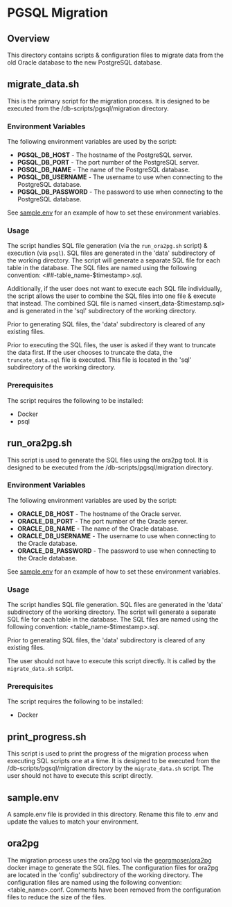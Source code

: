 # PGSQL Migration
## Overview
This directory contains scripts & configuration files to migrate data from the old Oracle database to the new PostgreSQL database.

## migrate_data.sh
This is the primary script for the migration process. It is designed to be executed from the /db-scripts/pgsql/migration directory.

### Environment Variables
The following environment variables are used by the script:
* **PGSQL_DB_HOST** - The hostname of the PostgreSQL server.
* **PGSQL_DB_PORT** - The port number of the PostgreSQL server.
* **PGSQL_DB_NAME** - The name of the PostgreSQL database.
* **PGSQL_DB_USERNAME** - The username to use when connecting to the PostgreSQL database.
* **PGSQL_DB_PASSWORD** - The password to use when connecting to the PostgreSQL database.

See [sample.env](#sample.env) for an example of how to set these environment variables.

### Usage
The script handles SQL file generation (via the `run_ora2pg.sh` script) & execution (via `psql`). SQL files are generated in the 'data' subdirectory of the working directory. The script will generate a separate SQL file for each table in the database. The SQL files are named using the following convention: <##-table_name-$timestamp>.sql.

Additionally, if the user does not want to execute each SQL file individually, the script allows the user to combine the SQL files into one file & execute that instead. The combined SQL file is named <insert_data-$timestamp.sql> and is generated in the 'sql' subdirectory of the working directory.

Prior to generating SQL files, the 'data' subdirectory is cleared of any existing files.

Prior to executing the SQL files, the user is asked if they want to truncate the data first. If the user chooses to truncate the data, the `truncate_data.sql` file is executed. This file is located in the 'sql' subdirectory of the working directory.

### Prerequisites
The script requires the following to be installed:
* Docker
* psql

## run_ora2pg.sh
This script is used to generate the SQL files using the ora2pg tool. It is designed to be executed from the /db-scripts/pgsql/migration directory.

### Environment Variables
The following environment variables are used by the script:
* **ORACLE_DB_HOST** - The hostname of the Oracle server.
* **ORACLE_DB_PORT** - The port number of the Oracle server.
* **ORACLE_DB_NAME** - The name of the Oracle database.
* **ORACLE_DB_USERNAME** - The username to use when connecting to the Oracle database.
* **ORACLE_DB_PASSWORD** - The password to use when connecting to the Oracle database.

See [sample.env](#sample.env) for an example of how to set these environment variables.

### Usage
The script handles SQL file generation. SQL files are generated in the 'data' subdirectory of the working directory. The script will generate a separate SQL file for each table in the database. The SQL files are named using the following convention: <table_name-$timestamp>.sql.

Prior to generating SQL files, the 'data' subdirectory is cleared of any existing files.

The user should not have to execute this script directly. It is called by the `migrate_data.sh` script.

### Prerequisites
The script requires the following to be installed:
* Docker

## print_progress.sh
This script is used to print the progress of the migration process when executing SQL scripts one at a time. It is designed to be executed from the /db-scripts/pgsql/migration directory by the `migrate_data.sh` script. The user should not have to execute this script directly.

## sample.env
A sample.env file is provided in this directory. Rename this file to .env and update the values to match your environment.

## ora2pg
The migration process uses the ora2pg tool via the [georgmoser/ora2pg](https://hub.docker.com/r/georgmoser/ora2pg) docker image to generate the SQL files. The configuration files for ora2pg are located in the 'config' subdirectory of the working directory. The configuration files are named using the following convention: <table_name>.conf. Comments have been removed from the configuration files to reduce the size of the files.

